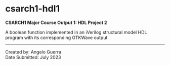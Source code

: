 # csarch1-hdl1
**CSARCH1 Major Course Output 1: HDL Project 2**

A boolean function implemented in an iVerilog structural model HDL program with its corresponding GTKWave output

---

Created by: Angelo Guerra<br>
Date Submitted: July 2023
